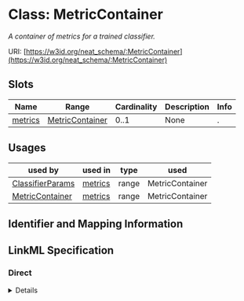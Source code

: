 # Class: MetricContainer
_A container of metrics for a trained classifier._





URI: [https://w3id.org/neat_schema/:MetricContainer](https://w3id.org/neat_schema/:MetricContainer)



<!-- no inheritance hierarchy -->



## Slots

| Name | Range | Cardinality | Description  | Info |
| ---  | --- | --- | --- | --- |
| [metrics](metrics.md) | [MetricContainer](MetricContainer.md) | 0..1 | None  | . |


## Usages


| used by | used in | type | used |
| ---  | --- | --- | --- |
| [ClassifierParams](ClassifierParams.md) | [metrics](metrics.md) | range | MetricContainer |
| [MetricContainer](MetricContainer.md) | [metrics](metrics.md) | range | MetricContainer |



## Identifier and Mapping Information









## LinkML Specification

<!-- TODO: investigate https://stackoverflow.com/questions/37606292/how-to-create-tabbed-code-blocks-in-mkdocs-or-sphinx -->

### Direct

<details>
```yaml
name: MetricContainer
description: A container of metrics for a trained classifier.
from_schema: https://w3id.org/neat_schema
attributes:
  metrics:
    name: metrics
    from_schema: https://w3id.org/neat_schema
    range: Metric

```
</details>

### Induced

<details>
```yaml
name: MetricContainer
description: A container of metrics for a trained classifier.
from_schema: https://w3id.org/neat_schema
attributes:
  metrics:
    name: metrics
    from_schema: https://w3id.org/neat_schema
    alias: metrics
    owner: MetricContainer
    range: MetricContainer

```
</details>